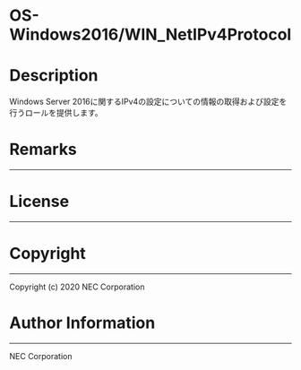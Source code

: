 OS-Windows2016/WIN_NetIPv4Protocol
=======================================================
# Description
Windows Server 2016に関するIPv4の設定についての情報の取得および設定を行うロールを提供します。

# Remarks
-------

# License
-------

# Copyright
---------
Copyright (c) 2020 NEC Corporation

# Author Information
------------------
NEC Corporation
